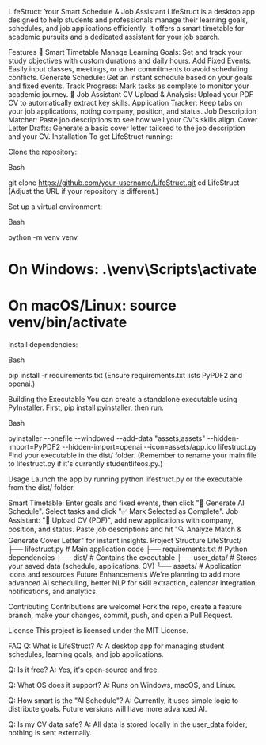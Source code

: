 
LifeStruct: Your Smart Schedule & Job Assistant
LifeStruct is a desktop app designed to help students and professionals manage their learning goals, schedules, and job applications efficiently. It offers a smart timetable for academic pursuits and a dedicated assistant for your job search.

Features
📅 Smart Timetable
Manage Learning Goals: Set and track your study objectives with custom durations and daily hours.
Add Fixed Events: Easily input classes, meetings, or other commitments to avoid scheduling conflicts.
Generate Schedule: Get an instant schedule based on your goals and fixed events.
Track Progress: Mark tasks as complete to monitor your academic journey.
💼 Job Assistant
CV Upload & Analysis: Upload your PDF CV to automatically extract key skills.
Application Tracker: Keep tabs on your job applications, noting company, position, and status.
Job Description Matcher: Paste job descriptions to see how well your CV's skills align.
Cover Letter Drafts: Generate a basic cover letter tailored to the job description and your CV.
Installation
To get LifeStruct running:

Clone the repository:

Bash

git clone https://github.com/your-username/LifeStruct.git
cd LifeStruct
(Adjust the URL if your repository is different.)

Set up a virtual environment:

Bash

python -m venv venv
# On Windows: .\venv\Scripts\activate
# On macOS/Linux: source venv/bin/activate
Install dependencies:

Bash

pip install -r requirements.txt
(Ensure requirements.txt lists PyPDF2 and openai.)

Building the Executable
You can create a standalone executable using PyInstaller. First, pip install pyinstaller, then run:

Bash

pyinstaller --onefile --windowed --add-data "assets;assets" --hidden-import=PyPDF2 --hidden-import=openai --icon=assets/app.ico lifestruct.py
Find your executable in the dist/ folder. (Remember to rename your main file to lifestruct.py if it's currently studentlifeos.py.)

Usage
Launch the app by running python lifestruct.py or the executable from the dist/ folder.

Smart Timetable: Enter goals and fixed events, then click "🤖 Generate AI Schedule". Select tasks and click "✅ Mark Selected as Complete".
Job Assistant: "📎 Upload CV (PDF)", add new applications with company, position, and status. Paste job descriptions and hit "🔍 Analyze Match & Generate Cover Letter" for instant insights.
Project Structure
LifeStruct/
├── lifestruct.py       # Main application code
├── requirements.txt    # Python dependencies
├── dist/               # Contains the executable
├── user_data/          # Stores your saved data (schedule, applications, CV)
└── assets/             # Application icons and resources
Future Enhancements
We're planning to add more advanced AI scheduling, better NLP for skill extraction, calendar integration, notifications, and analytics.

Contributing
Contributions are welcome! Fork the repo, create a feature branch, make your changes, commit, push, and open a Pull Request.

License
This project is licensed under the MIT License.

FAQ
Q: What is LifeStruct?
A: A desktop app for managing student schedules, learning goals, and job applications.

Q: Is it free?
A: Yes, it's open-source and free.

Q: What OS does it support?
A: Runs on Windows, macOS, and Linux.

Q: How smart is the "AI Schedule"?
A: Currently, it uses simple logic to distribute goals. Future versions will have more advanced AI.

Q: Is my CV data safe?
A: All data is stored locally in the user_data folder; nothing is sent externally.